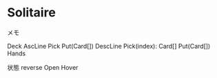 # Solitaire


メモ

Deck
AscLine
    Pick
    Put(Card[])
DescLine
    Pick(index): Card[]
    Put(Card[])
Hands

状態
    reverse
    Open
    Hover
